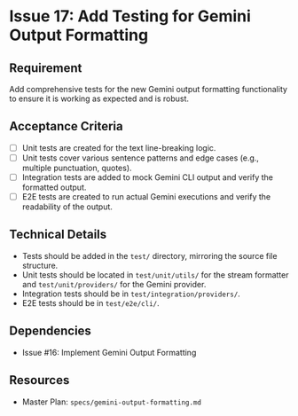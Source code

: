 # Issue 17: Add Testing for Gemini Output Formatting

## Requirement
Add comprehensive tests for the new Gemini output formatting functionality to ensure it is working as expected and is robust.

## Acceptance Criteria
- [ ] Unit tests are created for the text line-breaking logic.
- [ ] Unit tests cover various sentence patterns and edge cases (e.g., multiple punctuation, quotes).
- [ ] Integration tests are added to mock Gemini CLI output and verify the formatted output.
- [ ] E2E tests are created to run actual Gemini executions and verify the readability of the output.

## Technical Details
- Tests should be added in the `test/` directory, mirroring the source file structure.
- Unit tests should be located in `test/unit/utils/` for the stream formatter and `test/unit/providers/` for the Gemini provider.
- Integration tests should be in `test/integration/providers/`.
- E2E tests should be in `test/e2e/cli/`.

## Dependencies
- Issue #16: Implement Gemini Output Formatting

## Resources
- Master Plan: `specs/gemini-output-formatting.md`
